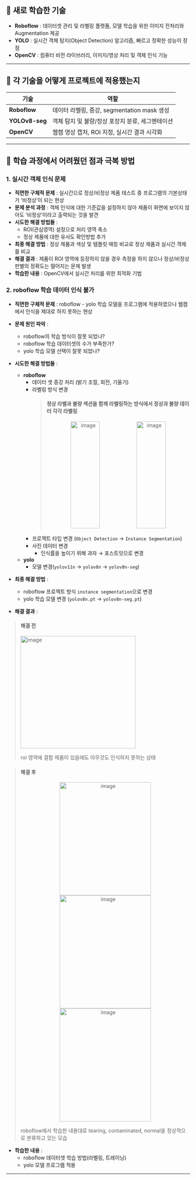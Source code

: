 

## 📌 새로 학습한 기술

- **Roboflow** : 데이터셋 관리 및 라벨링 플랫폼, 모델 학습을 위한 이미지 전처리와 Augmentation 제공
- **YOLO** : 실시간 객체 탐지(Object Detection) 알고리즘, 빠르고 정확한 성능이 장점
- **OpenCV** : 컴퓨터 비전 라이브러리, 이미지/영상 처리 및 객체 인식 기능

---


## 📌 각 기술을 어떻게 프로젝트에 적용했는지

| 기술                      | 역할                                |
| ----------------------- | --------------------------------- |
| **Roboflow**            | 데이터 라벨링, 증강, segmentation mask 생성 |
| **YOLOv8-seg** | 객체 탐지 및 불량/정상 포장지 분류, 세그멘테이션      |
| **OpenCV**              | 웹캠 영상 캡처, ROI 지정, 실시간 결과 시각화      |

---

## 📌 학습 과정에서 어려웠던 점과 극복 방법

### 1. 실시간 객체 인식 문제

- **직면한 구체적 문제** : 실시간으로 정상/비정상 제품 테스트 중 프로그램의 기본상태가 ‘비정상’이 되는 현상
- **문제 분석 과정** : 객체 인식에 대한 기준값을 설정하지 않아 제품이 화면에 보이지 않아도 ‘비정상’이라고 출력되는 것을 발견
- **시도한 해결 방법들** : 
    - ROI(관심영역) 설정으로 처리 영역 축소
    - 정상 제품에 대한 유사도 확인방법 추가
- **최종 해결 방법** : 정상 제품과 색상 및 템플릿 매칭 비교로 정상 제품과 실시간 객체를 비교
- **해결 결과** : 제품이 ROI 영역에 등장하지 않을 경우 측정을 하지 않으나 정상/비정상 판별의 정확도는 떨어지는 문제 발생
- **학습한 내용** : OpenCV에서 실시간 처리를 위한 최적화 기법

### 2. roboflow 학습 데이터 인식 불가

- **직면한 구체적 문제** : roboflow - yolo 학습 모델을 프로그램에 적용하였으나 웹캠에서 인식을 제대로 하지 못하는 현상
- **문제 원인 파악** :
    - roboflow의 학습 방식이 잘못 되었나?
    - roboflow 학습 데이터셋의 수가 부족한가?
    - yolo 학습 모델 선택이 잘못 되었나?

- **시도한 해결 방법들** :
    - **roboflow**
        - 데이터 셋 증강 처리 (밝기 조절, 회전, 기울기)
        - 라벨링 방식 변경
            > #### 정상 라벨과 불량 섹션을 함께 라벨링하는 방식에서 정상과 불량 데이터 각각 라벨링
            > <div>
            > <p align="center">
            > <img width="45%" height="292" alt="image" src="https://github.com/user-attachments/assets/b3774a40-70cd-4677-a993-a32b8f2ed44f" />
            > <img width="45%" height="292" alt="image" src="https://github.com/user-attachments/assets/076ef3c8-0c24-4a9c-b1f7-9a7670ff1861" />
            > </p>
            > </div>
        - 프로젝트 타입 변경 (`Object Detection` → `Instance Segmentation`)
        - 사진 데이터 변경
            - 인식률을 높이기 위해 과자 → 포스트잇으로 변경
    - **yolo**
        - 모델 변경(`yolov11n` → `yolov8n` → `yolov8n-seg`)
- **최종 해결 방법** :
    - roboflow 프로젝트 방식 `instance segmentation`으로 변경
    - yolo 학습 모델 변경 (`yolov8n.pt` → `yolov8n-seg.pt`)
    
- **해결 결과** :
> #### 해결 전
> <img width="315" height="307" alt="image" src="https://github.com/user-attachments/assets/14cd3abe-82cd-4cc5-8ae7-11f7095eb82e" />
>
> roi 영역에 결함 제품이 있음에도 아무것도 인식하지 못하는 상태


> #### 해결 후
> <div>
> <p align="center">
> <img width="250" height="309" alt="image" src="https://github.com/user-attachments/assets/f69c84bb-d423-44da-879d-a5771c51d7e0" />
> <img width="250" height="309" alt="image" src="https://github.com/user-attachments/assets/d77ec426-fdce-477a-9d89-a8d7a94dd9c6" />
> <img width="250" height="309" alt="image" src="https://github.com/user-attachments/assets/88cb9898-b016-4543-91b9-6317d8f9767c" />
> </p>
> </div>
> roboflow에서 학습한 내용대로 tearing, contaminated, normal을 정상적으로 분류하고 있는 모습

- **학습한 내용** :
    - roboflow 데이터셋 학습 방법(라벨링, 트레이닝)
    - yolo 모델 프로그램 적용

---
